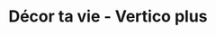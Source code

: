 ---
title: "Décor ta vie - Vertico plus"
url: /hawkesbury/decor-ta-vie-vertico-plus/
shop: Jalousien
---